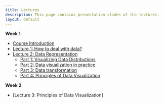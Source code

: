 ```yaml
---
title: Lectures
description: This page contains presentation slides of the lectures. 
layout: default
---
```


**Week 1**:    
- [Course Introduction](/DataScience_IFT6758/media/Introduction.pdf)
- [Lecture 1: How to deal with data?](/DataScience_IFT6758/media/Lecture-1.pdf)
- [Lecture 2: Data Representation](/DataScience_IFT6758/media/Lecture-2-full.pdf)
  - [Part 1: Visualizing Data Distributions](/DataScience_IFT6758/media/Lecture-2.1.pdf)
  - [Part 2: Data visualization in practice](/DataScience_IFT6758/media/Lecture-2.2.pdf)
  - [Part 3: Data transformation](/DataScience_IFT6758/media/Lecture-2.3.pdf)
  - [Part 4: Principles of Data Visualization](/DataScience_IFT6758/media/Lecture-2.4.pdf)

**Week 2**:
- [Lecture 3: Principles of Data Visualization]
